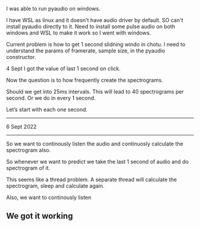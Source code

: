 I was able to run pyaudio on windows.

I have WSL as linux and it doesn't have audio driver by default. SO can't install pyaudio directly to it. Need to install some pulse audio on both windows and WSL to make it work so I went with windows.

Current problem is how to get 1 second slidning windo in chotu. I need to understand the params of framerate, sample size, in the pyaudio constructor.

4 Sept I got the value of last 1 second on click.

Now the question is to how frequently create the spectrograms.

Should we get into 25ms intervals. This will lead to 40 spectrograms per second. Or we do in every 1 second.

Let’s start with each one second.

---------------- 

6 Sept 2022 

------------- 

So we want to continously listen the audio and continuosly calculate the spectrogram also.  

 

So whenever we want to predict we take the last 1 second of audio and do spectrogram of it.  

 

This seems like a thread problem. A separate thread will calculate the spectrogram, sleep and calculate again.  

 

Also, we want to continously listen 

We got it working 
------------------------------